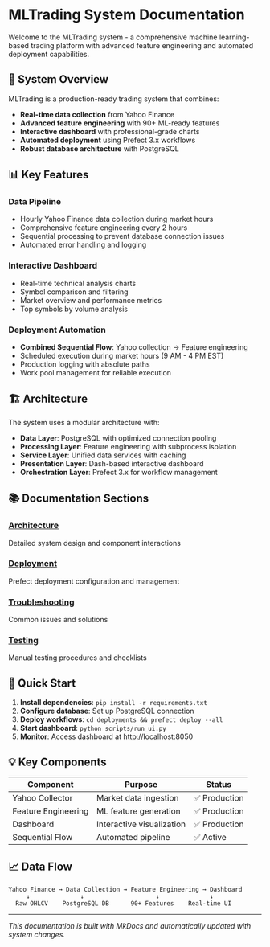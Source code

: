 # MLTrading System Documentation

Welcome to the MLTrading system - a comprehensive machine learning-based trading platform with advanced feature engineering and automated deployment capabilities.

## 🚀 System Overview

MLTrading is a production-ready trading system that combines:

- **Real-time data collection** from Yahoo Finance
- **Advanced feature engineering** with 90+ ML-ready features  
- **Interactive dashboard** with professional-grade charts
- **Automated deployment** using Prefect 3.x workflows
- **Robust database architecture** with PostgreSQL

## 📊 Key Features

### Data Pipeline
- Hourly Yahoo Finance data collection during market hours
- Comprehensive feature engineering every 2 hours
- Sequential processing to prevent database connection issues
- Automated error handling and logging

### Interactive Dashboard  
- Real-time technical analysis charts
- Symbol comparison and filtering
- Market overview and performance metrics
- Top symbols by volume analysis

### Deployment Automation
- **Combined Sequential Flow**: Yahoo collection → Feature engineering
- Scheduled execution during market hours (9 AM - 4 PM EST)
- Production logging with absolute paths
- Work pool management for reliable execution

## 🏗️ Architecture

The system uses a modular architecture with:

- **Data Layer**: PostgreSQL with optimized connection pooling
- **Processing Layer**: Feature engineering with subprocess isolation  
- **Service Layer**: Unified data services with caching
- **Presentation Layer**: Dash-based interactive dashboard
- **Orchestration Layer**: Prefect 3.x for workflow management

## 📚 Documentation Sections

### [Architecture](architecture/SYSTEM_ARCHITECTURE.md)
Detailed system design and component interactions

### [Deployment](deployment/deployments.md) 
Prefect deployment configuration and management

### [Troubleshooting](troubleshooting/TROUBLESHOOTING-CONNECTION-ISSUES.md)
Common issues and solutions

### [Testing](testing/regression_test_manual.md)
Manual testing procedures and checklists

## 🚀 Quick Start

1. **Install dependencies**: `pip install -r requirements.txt`
2. **Configure database**: Set up PostgreSQL connection
3. **Deploy workflows**: `cd deployments && prefect deploy --all`
4. **Start dashboard**: `python scripts/run_ui.py`
5. **Monitor**: Access dashboard at http://localhost:8050

## 💡 Key Components

| Component | Purpose | Status |
|-----------|---------|---------|
| Yahoo Collector | Market data ingestion | ✅ Production |
| Feature Engineering | ML feature generation | ✅ Production |
| Dashboard | Interactive visualization | ✅ Production |
| Sequential Flow | Automated pipeline | ✅ Active |

## 📈 Data Flow

```
Yahoo Finance → Data Collection → Feature Engineering → Dashboard
     ↓              ↓                    ↓              ↓
  Raw OHLCV    PostgreSQL DB      90+ Features    Real-time UI
```

---

*This documentation is built with MkDocs and automatically updated with system changes.*